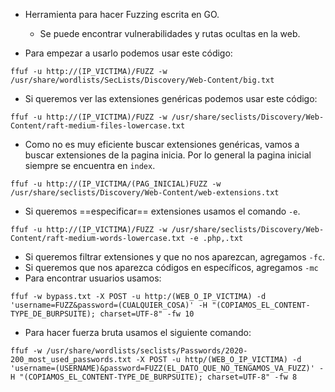 - Herramienta para hacer Fuzzing escrita en GO.
	- Se puede encontrar vulnerabilidades y rutas ocultas en la web.


- Para empezar a usarlo podemos usar este código:
```
ffuf -u http://(IP_VICTIMA)/FUZZ -w /usr/share/wordlists/SecLists/Discovery/Web-Content/big.txt
```
- Si queremos ver las extensiones genéricas podemos usar este código:
```
ffuf -u http://(IP_VICTIMA)/FUZZ -w /usr/share/seclists/Discovery/Web-Content/raft-medium-files-lowercase.txt
```
- Como no es muy eficiente buscar extensiones genéricas, vamos  a buscar extensiones de la pagina inicia. Por lo general la pagina inicial siempre se encuentra en `index`.
```
ffuf -u http://(IP_VICTIMA/(PAG_INICIAL)FUZZ -w /usr/share/seclists/Discovery/Web-Content/web-extensions.txt
```
- Si queremos ==especificar== extensiones usamos el comando `-e`.
```
ffuf -u http://(IP_VICTIMA)/FUZZ -w /usr/share/seclists/Discovery/Web-Content/raft-medium-words-lowercase.txt -e .php,.txt
```
- Si queremos filtrar extensiones  y que no nos aparezcan, agregamos `-fc`.
- Si queremos que nos aparezca códigos en específicos, agregamos `-mc`
- Para encontrar usuarios usamos:
```
ffuf -w bypass.txt -X POST -u http:/(WEB_O_IP_VICTIMA) -d 'username=FUZZ&password=(CUALQUIER_COSA)' -H "(COPIAMOS_EL_CONTENT-TYPE_DE_BURPSUITE); charset=UTF-8" -fw 10
```
- Para hacer fuerza bruta usamos el siguiente comando:
```
ffuf -w /usr/share/wordlists/seclists/Passwords/2020-200_most_used_passwords.txt -X POST -u http/(WEB_O_IP_VICTIMA) -d 'username=(USERNAME)&password=FUZZ(EL_DATO_QUE_NO_TENGAMOS_VA_FUZZ)' -H "(COPIAMOS_EL_CONTENT-TYPE_DE_BURPSUITE); charset=UTF-8" -fw 8 
```
